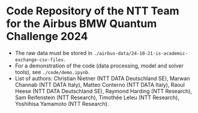# Code Repository of the NTT Team for the Airbus BMW Quantum Challenge 2024
- The raw data must be stored in `./airbus-data/24-10-21-is-academic-exchange-csv-files`.
- For a demonstration of the code (data processing, model and solver tools), see `./code/demo.ipynb`.
- List of authors: Christian Nietner (NTT DATA Deutschland SE), Marwan Channab (NTT DATA Italy), Matteo Conterno (NTT DATA Italy), Raoul Heese (NTT DATA Deutschland SE), Raymond Harding (NTT Research), Sam Reifenstein (NTT Research), Timothée Leleu (NTT Research), Yoshihisa Yamamoto (NTT Research).
